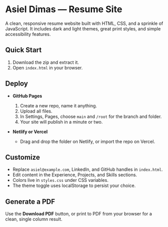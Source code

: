 # Asiel Dimas — Resume Site

A clean, responsive resume website built with HTML, CSS, and a sprinkle of JavaScript. It includes dark and light themes, great print styles, and simple accessibility features.

## Quick Start
1. Download the zip and extract it.
2. Open `index.html` in your browser.

## Deploy
- **GitHub Pages**
  1. Create a new repo, name it anything.
  2. Upload all files.
  3. In Settings, Pages, choose `main` and `/root` for the branch and folder.
  4. Your site will publish in a minute or two.

- **Netlify or Vercel**
  - Drag and drop the folder on Netlify, or import the repo on Vercel.

## Customize
- Replace `asiel@example.com`, LinkedIn, and GitHub handles in `index.html`.
- Edit content in the Experience, Projects, and Skills sections.
- Colors live in `styles.css` under CSS variables.
- The theme toggle uses localStorage to persist your choice.

## Generate a PDF
Use the **Download PDF** button, or print to PDF from your browser for a clean, single column result.
